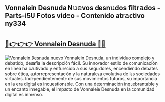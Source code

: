 ## Vonnalein Desnuda N𝚞𝚎vos desn𝚞dos filtr𝚊dos - Parts-i5U F𝚘tos vid𝚎o - C𝚘ntenido atr𝚊ctivo ny334

# <h2><a href="http://mbdtrg.tromn.icu/?c=Vonnalein+Desnuda">🔗👉👉👉 Vonnalein Desnuda 🔗🔗</a></h2>

[![Vonnalein Desnuda nuevo](https://i.imgur.com/pEAQMta.gif)](http://mbdtrg.tromn.icu/?c=Vonnalein+Desnuda)
Vonnalein Desnuda, un individuo complejo y debatido, desafía la descripción fácil. Su innovador estilo de comunicación en línea ha cautivado y enfurecido a sus seguidores, encendiendo debates sobre ética, autorrepresentación y la naturaleza evolutiva de las sociedades virtuales. Independientemente de sus movimientos futuros, su importancia en la era digital es incuestionable. Con una determinación inquebrantable y un encanto innegable, el impacto de Vonnalein Desnuda en la comunidad digital es inmenso.
